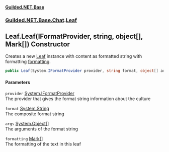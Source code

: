 
#### [Guilded.NET.Base](index 'index')
### [Guilded.NET.Base.Chat](index#Guilded_NET_Base_Chat 'Guilded.NET.Base.Chat').[Leaf](Leaf 'Guilded.NET.Base.Chat.Leaf')
## Leaf.Leaf(IFormatProvider, string, object[], Mark[]) Constructor
Creates a new [Leaf](Leaf 'Guilded.NET.Base.Chat.Leaf') instance with content as formatted string with formatting [formatting](Leaf_Leaf(IFormatProvider_string_object___Mark__)#Guilded_NET_Base_Chat_Leaf_Leaf(System_IFormatProvider_string_object___Guilded_NET_Base_Chat_Mark__)_formatting 'Guilded.NET.Base.Chat.Leaf.Leaf(System.IFormatProvider, string, object[], Guilded.NET.Base.Chat.Mark[]).formatting').  
```csharp
public Leaf(System.IFormatProvider provider, string format, object[] args, params Guilded.NET.Base.Chat.Mark[] formatting);
```

#### Parameters
<a name='Guilded_NET_Base_Chat_Leaf_Leaf(System_IFormatProvider_string_object___Guilded_NET_Base_Chat_Mark__)_provider'></a>
`provider` [System.IFormatProvider](https://docs.microsoft.com/en-us/dotnet/api/System.IFormatProvider 'System.IFormatProvider')  
The provider that gives the format string information about the culture
  
<a name='Guilded_NET_Base_Chat_Leaf_Leaf(System_IFormatProvider_string_object___Guilded_NET_Base_Chat_Mark__)_format'></a>
`format` [System.String](https://docs.microsoft.com/en-us/dotnet/api/System.String 'System.String')  
The composite format string
  
<a name='Guilded_NET_Base_Chat_Leaf_Leaf(System_IFormatProvider_string_object___Guilded_NET_Base_Chat_Mark__)_args'></a>
`args` [System.Object](https://docs.microsoft.com/en-us/dotnet/api/System.Object 'System.Object')[[]](https://docs.microsoft.com/en-us/dotnet/api/System.Array 'System.Array')  
The arguments of the format string
  
<a name='Guilded_NET_Base_Chat_Leaf_Leaf(System_IFormatProvider_string_object___Guilded_NET_Base_Chat_Mark__)_formatting'></a>
`formatting` [Mark](Mark 'Guilded.NET.Base.Chat.Mark')[[]](https://docs.microsoft.com/en-us/dotnet/api/System.Array 'System.Array')  
The formatting of the text in this leaf
  

